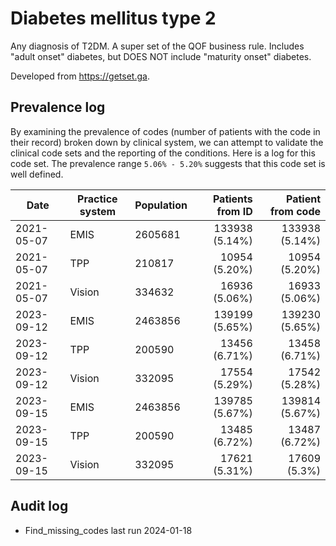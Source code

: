 # Diabetes mellitus type 2

Any diagnosis of T2DM. A super set of the QOF business rule. Includes "adult onset" diabetes, but DOES NOT include "maturity onset" diabetes.

Developed from https://getset.ga.

## Prevalence log

By examining the prevalence of codes (number of patients with the code in their record) broken down by clinical system, we can attempt to validate the clinical code sets and the reporting of the conditions. Here is a log for this code set. The prevalence range `5.06% - 5.20%` suggests that this code set is well defined.

| Date       | Practice system | Population | Patients from ID | Patient from code |
| ---------- | --------------- | ---------- | ---------------: | ----------------: |
| 2021-05-07 | EMIS            | 2605681    |   133938 (5.14%) |    133938 (5.14%) |
| 2021-05-07 | TPP             | 210817     |    10954 (5.20%) |     10954 (5.20%) |
| 2021-05-07 | Vision          | 334632     |    16936 (5.06%) |     16933 (5.06%) |
| 2023-09-12 | EMIS            | 2463856    |   139199 (5.65%) |    139230 (5.65%) |
| 2023-09-12 | TPP             | 200590     |    13456 (6.71%) |     13458 (6.71%) |
| 2023-09-12 | Vision          | 332095     |    17554 (5.29%) |     17542 (5.28%) |
| 2023-09-15 | EMIS            | 2463856    |   139785 (5.67%) |    139814 (5.67%) |
| 2023-09-15 | TPP             | 200590     |    13485 (6.72%) |     13487 (6.72%) |
| 2023-09-15 | Vision          | 332095     |    17621 (5.31%) |      17609 (5.3%) |

## Audit log

- Find_missing_codes last run 2024-01-18
